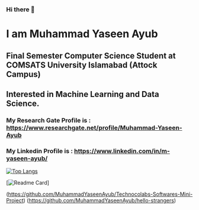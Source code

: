 ### Hi there 👋
# I am Muhammad Yaseen Ayub
## Final Semester Computer Science Student at COMSATS University Islamabad (Attock Campus)
## Interested in Machine Learning and Data Science.

### My Research Gate Profile is : https://www.researchgate.net/profile/Muhammad-Yaseen-Ayub
### My Linkedin Profile is : https://www.linkedin.com/in/m-yaseen-ayub/

[![Top Langs](https://github-readme-stats.vercel.app/api/top-langs/?username=MuhammadYaseenAyub&theme=dark)](https://github.com/MuhammadYaseenAyub)

[![Readme Card](https://github-readme-stats.vercel.app/api/pin/?username=MuhammadYaseenAyub&repo=hello-strangers&theme=dark)]

(https://github.com/MuhammadYaseenAyub/Technocolabs-Softwares-Mini-Project)
(https://github.com/MuhammadYaseenAyub/hello-strangers)

<!--
**MuhammadYaseenAyub/MuhammadYaseenAyub** is a ✨ _special_ ✨ repository because its `README.md` (this file) appears on your GitHub profile.

Here are some ideas to get you started:

- 🔭 I’m currently working on ...
- 🌱 I’m currently learning ...
- 👯 I’m looking to collaborate on ...
- 🤔 I’m looking for help with ...
- 💬 Ask me about ...
- 📫 How to reach me: ...
- 😄 Pronouns: ...
- ⚡ Fun fact: ...
-->
